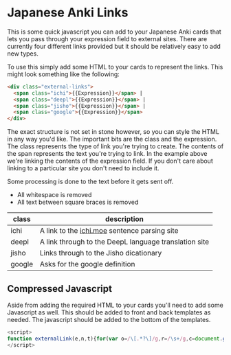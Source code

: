 # Japanese Anki Links

This is some quick javascript you can add to your Japanese Anki cards that lets you pass through your expression field to external sites. There are currently four different links provided but it should be relatively easy to add new types.

To use this simply add some HTML to your cards to represent the links. This might look something like the following:

```html
<div class="external-links">
  <span class="ichi">{{Expression}}</span> |
  <span class="deepl">{{Expression}}</span> |
  <span class="jisho">{{Expression}}</span> |
  <span class="google">{{Expression}}</span>
</div>
```

The exact structure is not set in stone however, so you can style the HTML in any way you'd like. The important bits are the class and the expression. The class represents the type of link you're trying to create. The contents of the span represents the text you're trying to link. In the example above we're linking the contents of the expression field. If you don't care about linking to a particular site you don't need to include it.

Some processing is done to the text before it gets sent off. 

- All whitespace is removed
- All text between square braces is removed

| class  | description                                                      |
|--------|------------------------------------------------------------------|
| ichi   | A link to the [ichi.moe](https://ichi.moe) sentence parsing site |
| deepl  | A link through to the DeepL language translation site            |
| jisho  | Links through to the Jisho dicationary                           |
| google | Asks for the google definition                                   |

## Compressed Javascript

Aside from adding the required HTML to your cards you'll need to add some Javascript as well. This should be added to front and back templates as needed. The javascript should be added to the bottom of the templates.

```javascript
<script>
function externalLink(e,n,t){for(var o=/\[.*?\]/g,r=/\s+/g,c=document.getElementsByClassName(e),i=0;i<c.length;i++){var a=t(c[i].textContent.replace(o,"").replace(r,""));c[0].innerHTML="<a href='"+a+"'>"+n+"</a>"}}externalLink("ichi","ichi.moe",function(e){return"https://ichi.moe/cl/qr/?q="+encodeURIComponent(e)+"&r=htr"}),externalLink("deepl","deepl",function(e){return"https://www.deepl.com/translator#ja/en/"+encodeURIComponent(e)}),externalLink("jisho","jisho",function(e){return"https://jisho.org/search/"+encodeURIComponent(e)}),externalLink("google","google",function(e){return"https://www.google.com/search?q="+encodeURIComponent(e)+"意味"});
</script>
```
